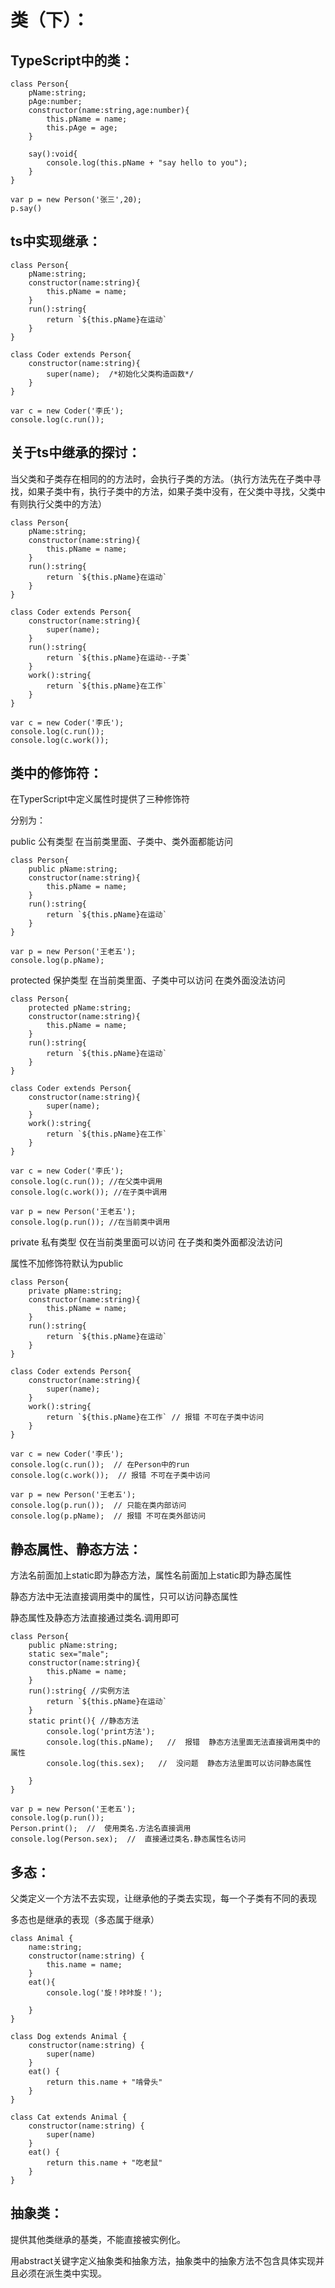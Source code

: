 # 类（下）：

## TypeScript中的类：

```
class Person{
    pName:string;
    pAge:number;
    constructor(name:string,age:number){
        this.pName = name;
        this.pAge = age;
    }

    say():void{
        console.log(this.pName + "say hello to you");
    }
}

var p = new Person('张三',20);
p.say()
```

## ts中实现继承：

    class Person{
        pName:string;
        constructor(name:string){
            this.pName = name;
        }
        run():string{
            return `${this.pName}在运动`
        }
    }

    class Coder extends Person{
        constructor(name:string){
            super(name);  /*初始化父类构造函数*/
        }
    }

    var c = new Coder('李氏');
    console.log(c.run());

## 关于ts中继承的探讨：

当父类和子类存在相同的的方法时，会执行子类的方法。（执行方法先在子类中寻找，如果子类中有，执行子类中的方法，如果子类中没有，在父类中寻找，父类中有则执行父类中的方法）

    class Person{
        pName:string;
        constructor(name:string){
            this.pName = name;
        }
        run():string{
            return `${this.pName}在运动`
        }
    }

    class Coder extends Person{
        constructor(name:string){
            super(name);
        }
        run():string{
            return `${this.pName}在运动--子类`
        }
        work():string{
            return `${this.pName}在工作`
        }
    }

    var c = new Coder('李氏');
    console.log(c.run());
    console.log(c.work());

## 类中的修饰符：

在TyperScript中定义属性时提供了三种修饰符

分别为：

public    公有类型  在当前类里面、子类中、类外面都能访问

    class Person{
        public pName:string;
        constructor(name:string){
            this.pName = name;
        }
        run():string{
            return `${this.pName}在运动`
        }
    }

    var p = new Person('王老五');
    console.log(p.pName);

protected    保护类型  在当前类里面、子类中可以访问  在类外面没法访问

    class Person{
        protected pName:string;
        constructor(name:string){
            this.pName = name;
        }
        run():string{
            return `${this.pName}在运动`
        }
    }

    class Coder extends Person{
        constructor(name:string){
            super(name);
        }
        work():string{
            return `${this.pName}在工作`
        }
    }

    var c = new Coder('李氏');
    console.log(c.run()); //在父类中调用
    console.log(c.work()); //在子类中调用

    var p = new Person('王老五');
    console.log(p.run()); //在当前类中调用

private    私有类型  仅在当前类里面可以访问  在子类和类外面都没法访问

属性不加修饰符默认为public

    class Person{
        private pName:string;
        constructor(name:string){
            this.pName = name;
        }
        run():string{
            return `${this.pName}在运动`
        }
    }

    class Coder extends Person{
        constructor(name:string){
            super(name);
        }
        work():string{
            return `${this.pName}在工作` // 报错 不可在子类中访问
        }
    }

    var c = new Coder('李氏');
    console.log(c.run());  // 在Person中的run
    console.log(c.work());  // 报错 不可在子类中访问

    var p = new Person('王老五');
    console.log(p.run());  // 只能在类内部访问
    console.log(p.pName);  // 报错 不可在类外部访问

## 静态属性、静态方法：

方法名前面加上static即为静态方法，属性名前面加上static即为静态属性

静态方法中无法直接调用类中的属性，只可以访问静态属性

静态属性及静态方法直接通过类名.调用即可

    class Person{
        public pName:string;
        static sex="male";
        constructor(name:string){
            this.pName = name;
        }
        run():string{ //实例方法
            return `${this.pName}在运动`
        }
        static print(){ //静态方法  
            console.log('print方法');
            console.log(this.pName);   //  报错  静态方法里面无法直接调用类中的属性
            console.log(this.sex);   //  没问题  静态方法里面可以访问静态属性

        }
    }

    var p = new Person('王老五');
    console.log(p.run());
    Person.print();  //  使用类名.方法名直接调用
    console.log(Person.sex);  //  直接通过类名.静态属性名访问

## 多态：

父类定义一个方法不去实现，让继承他的子类去实现，每一个子类有不同的表现

多态也是继承的表现（多态属于继承）

```
class Animal {
    name:string;
    constructor(name:string) {
        this.name = name;
    }
    eat(){
        console.log('旋！咔咔旋！');
        
    }
}

class Dog extends Animal {
    constructor(name:string) {
        super(name)
    }
    eat() {
        return this.name + "啃骨头"
    }
}

class Cat extends Animal {
    constructor(name:string) {
        super(name)
    }
    eat() {
        return this.name + "吃老鼠"
    }
}
```

## 抽象类：

提供其他类继承的基类，不能直接被实例化。

用abstract关键字定义抽象类和抽象方法，抽象类中的抽象方法不包含具体实现并且必须在派生类中实现。





